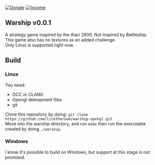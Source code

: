 [![Donate](https://liberapay.com/assets/widgets/donate.svg)](https://liberapay.com/licktheroom/donate)
[![Income](https://img.shields.io/liberapay/receives/licktheroom.svg)](https://liberapay.com/licktheroom)

## Warship v0.0.1
A strategy game inspired by the Atari 2600. Not inspired by Battleship.  
This game also has no textures as an added challenge.  
Only Linux is supported right now.
## Build
### Linux
You need: 
 
* GCC or CLANG
* Opengl deleopment files
* git

Clone this repository by doing: `git clone https://github.com/licktheroom/warship-opengl.git`  
Move into the warship directory, and run `make` then run the executable created by doing `./warship`.
### Windows
I know it's possible to build on Windows, but support at this stage is not promised.
